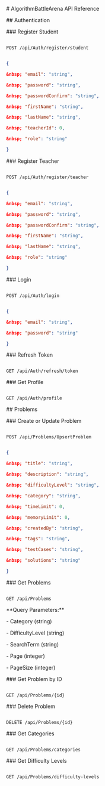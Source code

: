 \# AlgorithmBattleArena API Reference



\## Authentication



\### Register Student

```http

POST /api/Auth/register/student

```

```json

{

&nbsp; "email": "string",

&nbsp; "password": "string",

&nbsp; "passwordConfirm": "string",

&nbsp; "firstName": "string",

&nbsp; "lastName": "string",

&nbsp; "teacherId": 0,

&nbsp; "role": "string"

}

```



\### Register Teacher

```http

POST /api/Auth/register/teacher

```

```json

{

&nbsp; "email": "string",

&nbsp; "password": "string",

&nbsp; "passwordConfirm": "string",

&nbsp; "firstName": "string",

&nbsp; "lastName": "string",

&nbsp; "role": "string"

}

```



\### Login

```http

POST /api/Auth/login

```

```json

{

&nbsp; "email": "string",

&nbsp; "password": "string"

}

```



\### Refresh Token

```http

GET /api/Auth/refresh/token

```



\### Get Profile

```http

GET /api/Auth/profile

```



\## Problems



\### Create or Update Problem

```http

POST /api/Problems/UpsertProblem

```

```json

{

&nbsp; "title": "string",

&nbsp; "description": "string",

&nbsp; "difficultyLevel": "string",

&nbsp; "category": "string",

&nbsp; "timeLimit": 0,

&nbsp; "memoryLimit": 0,

&nbsp; "createdBy": "string",

&nbsp; "tags": "string",

&nbsp; "testCases": "string",

&nbsp; "solutions": "string"

}

```



\### Get Problems

```http

GET /api/Problems

```

\*\*Query Parameters:\*\*

\- Category (string)

\- DifficultyLevel (string)

\- SearchTerm (string)

\- Page (integer)

\- PageSize (integer)



\### Get Problem by ID

```http

GET /api/Problems/{id}

```



\### Delete Problem

```http

DELETE /api/Problems/{id}

```



\### Get Categories

```http

GET /api/Problems/categories

```



\### Get Difficulty Levels

```http

GET /api/Problems/difficulty-levels

```

